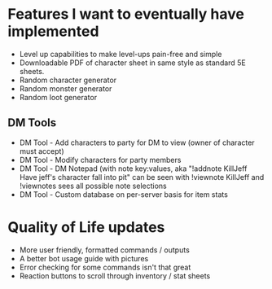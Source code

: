 # Features I want to eventually have implemented

* Level up capabilities to make level-ups pain-free and simple
* Downloadable PDF of character sheet in same style as standard 5E sheets.
* Random character generator
* Random monster generator
* Random loot generator
## DM Tools 
* DM Tool - Add characters to party for DM to view (owner of character must accept)
* DM Tool - Modify characters for party members
* DM Tool - DM Notepad (with note key:values, aka "!addnote KillJeff Have jeff's character fall into pit" can be seen with !viewnote KillJeff and !viewnotes sees all possible note selections
* DM Tool - Custom database on per-server basis for item stats

# Quality of Life updates
* More user friendly, formatted commands / outputs
* A better bot usage guide with pictures
* Error checking for some commands isn't that great
* Reaction buttons to scroll through inventory / stat sheets
